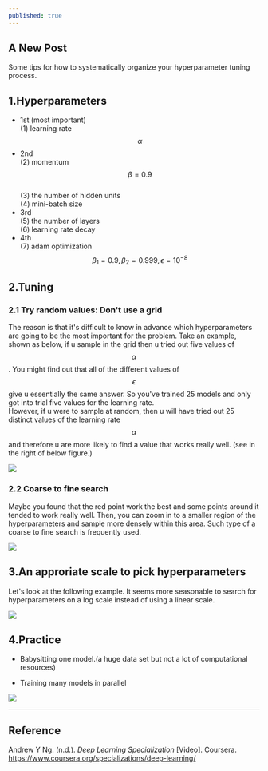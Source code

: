 ```yaml
---
published: true
---
```

## A New Post

Some tips for how to systematically organize your hyperparameter tuning process.

## 1.Hyperparameters
- 1st (most important)  
(1) learning rate $$\alpha$$  
- 2nd  
(2) momentum $$\beta=0.9$$  
(3) the number of hidden units  
(4) mini-batch size  
- 3rd  
(5) the number of layers  
(6) learning rate decay  
- 4th  
(7) adam optimization $$\beta_{1}=0.9, \beta_{2}=0.999, \epsilon=10^{-8}$$  

## 2.Tuning
### 2.1 Try random values: Don't use a grid
The reason is that it's difficult to know in advance which hyperparameters are going to be the most important for the problem. Take an example, shown as below, if u sample in the grid then u tried out five values of $$\alpha$$. You might find out that all of the different values of $$\epsilon$$ give u essentially the same answer. So you've trained 25 models and only got into trial five values for the learning rate.  
However, if u were to sample at random, then u will have tried out 25 distinct values of the learning rate $$\alpha$$ and therefore u are more likely to find a value that works really well. (see in the right of below figure.)  

![]({{site.baseurl}}/images/hyperpara_1.PNG)

### 2.2 Coarse to fine search
Maybe you found that the red point work the best and some points around it tended to work really well. Then, you can zoom in to a smaller region of the hyperparameters and sample more densely within this area. Such type of a coarse to fine search is frequently used.

![]({{site.baseurl}}/images/hyperpara_2.PNG)

## 3.An approriate scale to pick hyperparameters
Let's look at the following example. It seems more seasonable to search for hyperparameters on a log scale instead of using a linear scale.

![]({{site.baseurl}}/images/hyperpara_3.PNG)

## 4.Practice
- Babysitting one model.(a huge data set but not a lot of computational resources)  

- Training many models in parallel  

![]({{site.baseurl}}/images/hyperpara_4.PNG)

----
## Reference
Andrew Y Ng. (n.d.). _Deep Learning Specialization_ [Video]. Coursera.  
<https://www.coursera.org/specializations/deep-learning/>
